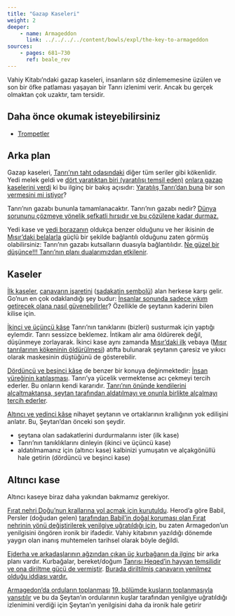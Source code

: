 ```yaml
---
title: "Gazap Kaseleri"
weight: 2
deeper:
    - name: Armageddon
      link: ../../../../content/bowls/expl/the-key-to-armageddon
sources: 
    - pages: 681–730
      ref: beale_rev
---
```


Vahiy Kitabı’ndaki gazap kaseleri, insanların söz dinlememesine üzülen ve son bir öfke patlaması yaşayan bir Tanrı izlenimi verir. Ancak bu gerçek olmaktan çok uzaktır, tam tersidir.

## Daha önce okumak isteyebilirsiniz

<a name="6e57"></a>
- [Trompetler](../../../../content/trumpets/expl/the-trumpets-in-revelation)

## Arka plan

<a name="08a9"></a>
Gazap kaseleri, [Tanrı’nın taht odasındaki](https://www.bibleserver.com/TR/Vahiy15%3A1-5) diğer tüm seriler gibi kökenlidir. Yedi melek geldi ve [dört yaratıktan biri (yaratılışı temsil eden)](https://www.bibleserver.com/TR/Vahiy4%3A7) [onlara gazap kaselerini verdi](https://www.bibleserver.com/TR/Vahiy15%3A6-7) ki bu ilginç bir bakış açısıdır: [Yaratılış Tanrı’dan buna](https://www.bibleserver.com/TR/Vahiy15%3A6-7) bir son [vermesini mi istiyor](https://www.bibleserver.com/TR/Vahiy15%3A1)?

Tanrı’nın gazabı bununla tamamlanacaktır. Tanrı’nın gazabı nedir? [Dünya sorununu çözmeye yönelik şefkatli hırsıdır ve bu çözülene kadar durmaz.](https://moodyaudio.com/products/good-and-beautiful-god-part-6)

Yedi kase ve [yedi borazanın](../../../../content/trumpets/expl/the-trumpets-in-revelation) oldukça benzer olduğunu ve her ikisinin de [Mısır’daki belalarla](../../../../bible/exodus/expl/the-plagues-in-egypt) güçlü bir şekilde bağlantılı olduğunu zaten görmüş olabilirsiniz: Tanrı’nın gazabı kutsalların duasıyla bağlantılıdır. [Ne güzel bir düşünce!!! Tanrı’nın planı dualarımızdan etkilenir](https://www.bibleserver.com/TR/Yarat%C4%B1l%C4%B1%C5%9F18%3A20-33).

## Kaseler

<a name="557c"></a>
[İlk kaseler](https://www.bibleserver.com/TR/Vahiy16%3A2), [canavarın işaretini](https://www.bibleserver.com/TR/Vahiy12%3A16-17) ([sadakatin sembolü](../../../../content/beasts/expl/the-nature-of-the-beast-in-the-book-of-revelation)) alan herkese karşı gelir. Go’nun en çok odaklandığı şey budur: [İnsanlar sonunda sadece yıkım getirecek olana nasıl güvenebilirler](https://www.bibleserver.com/TR/Vahiy6%3A1-11)? Özellikle de şeytanın kaderini bilen kilise için.

[İkinci ve üçüncü kâse](https://www.bibleserver.com/TR/Vahiy16%3A3-7) Tanrı’nın tanıklarını (bizleri) susturmak için yaptığı eylemdir. Tanrı sessizce beklemez. İntikam alır ama öldürerek değil, düşünmeye zorlayarak. İkinci kase aynı zamanda [Mısır’daki ilk](https://www.bibleserver.com/TR/M%C4%B1s%C4%B1rdan%20%C3%87%C4%B1k%C4%B1%C5%9F7%3A17) vebaya ([Mısır tanrılarının kökeninin öldürülmesi](../../../../bible/exodus/expl/the-plagues-in-egypt)) atıfta bulunarak şeytanın çaresiz ve yıkıcı olarak maskesinin düştüğünü de gösterebilir.

[Dördüncü ve beşinci kâse](https://www.bibleserver.com/TR/Vahiy16%3A8-11) de benzer bir konuya değinmektedir: [İnsan yüreğinin katılaşması](../../../../bible/exodus/expl/the-hardening-of-pharaohs-heart). Tanrı’ya yücelik vermektense acı çekmeyi tercih ederler. Bu onların kendi kararıdır. [Tanrı’nın önünde kendilerini alçaltmaktansa, şeytan tarafından aldatılmayı ve onunla birlikte alçalmayı tercih ederler](https://www.bibleserver.com/TR/Vahiy16%3A13-16).

[Altıncı ve yedinci kâse](https://www.bibleserver.com/TR/Vahiy16%3A12-21) nihayet şeytanın ve ortaklarının krallığının yok edilişini anlatır. Bu, Şeytan’dan önceki son şeydir.

- şeytana olan sadakatlerini durdurmalarını ister (ilk kase)
- Tanrı’nın tanıklıklarını dinleyin (ikinci ve üçüncü kase)
- aldatılmamanız için (altıncı kase) kalbinizi yumuşatın ve alçakgönüllü hale getirin (dördüncü ve beşinci kase)

## Altıncı kase

<a name="33de"></a>
Altıncı kaseye biraz daha yakından bakmamız gerekiyor.

[Fırat nehri Doğu’nun krallarına yol açmak için kurutuldu](https://www.bibleserver.com/TR/Vahiy16%3A12). Herod’a göre Babil, Persler (doğudan gelen) [tarafından Babil’in doğal koruması olan Fırat nehrinin yönü değiştirilerek yenilgiye uğratıldığı için](https://en.wikipedia.org/wiki/Fall_of_Babylon#Historiography), bu zaten Armagedon’un yenilgisini öngören ironik bir ifadedir. Vahiy kitabının yazıldığı dönemde yaygın olan inanış muhtemelen tarihsel olarak böyle değildi.

[Ejderha ve arkadaşlarının ağzından çıkan üç kurbağanın da ilginç](https://www.bibleserver.com/TR/Vahiy16%3A13) bir arka planı vardır. Kurbağalar, bereket/doğum [Tanrısı Heqed’in hayvan temsilidir ve ona diriltme gücü de vermiştir](https://en.wikipedia.org/wiki/Heqet). [Burada diriltilmiş canavarın yenilmez olduğu iddiası vardır.](https://www.bibleserver.com/TR/Vahiy13%3A3-4)

[Armagedon’da orduların toplanması](https://www.bibleserver.com/TR/Vahiy16%3A14-16) [19. bölümde kuşların toplanmasıyla yansıtılır](https://www.bibleserver.com/TR/Vahiy19%3A17-18) ve bu da Şeytan’ın ordularının kuşlar tarafından yenilgiye uğratıldığı izlenimini verdiği için Şeytan’ın yenilgisini daha da ironik hale getirir
